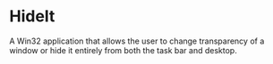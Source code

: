 # HideIt
A Win32 application that allows the user to change transparency of a window or hide it entirely from both the task bar and desktop.
